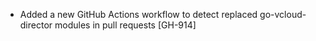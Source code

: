 * Added a new GitHub Actions workflow to detect replaced go-vcloud-director modules in pull requests [GH-914]
